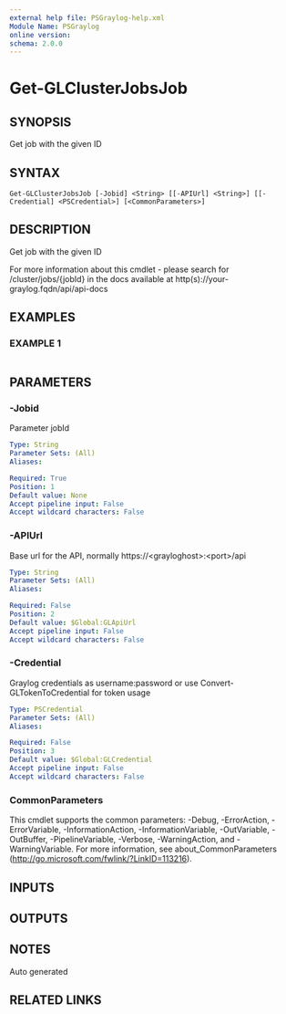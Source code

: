 ```yaml
---
external help file: PSGraylog-help.xml
Module Name: PSGraylog
online version:
schema: 2.0.0
---
```


# Get-GLClusterJobsJob

## SYNOPSIS
Get job with the given ID

## SYNTAX

```
Get-GLClusterJobsJob [-Jobid] <String> [[-APIUrl] <String>] [[-Credential] <PSCredential>] [<CommonParameters>]
```

## DESCRIPTION
Get job with the given ID


For more information about this cmdlet - please search for /cluster/jobs/{jobId} in the docs available at http(s)://your-graylog.fqdn/api/api-docs

## EXAMPLES

### EXAMPLE 1
```

```

## PARAMETERS

### -Jobid
Parameter jobId

```yaml
Type: String
Parameter Sets: (All)
Aliases:

Required: True
Position: 1
Default value: None
Accept pipeline input: False
Accept wildcard characters: False
```

### -APIUrl
Base url for the API, normally https://\<grayloghost\>:\<port\>/api

```yaml
Type: String
Parameter Sets: (All)
Aliases:

Required: False
Position: 2
Default value: $Global:GLApiUrl
Accept pipeline input: False
Accept wildcard characters: False
```

### -Credential
Graylog credentials as username:password or use Convert-GLTokenToCredential for token usage

```yaml
Type: PSCredential
Parameter Sets: (All)
Aliases:

Required: False
Position: 3
Default value: $Global:GLCredential
Accept pipeline input: False
Accept wildcard characters: False
```

### CommonParameters
This cmdlet supports the common parameters: -Debug, -ErrorAction, -ErrorVariable, -InformationAction, -InformationVariable, -OutVariable, -OutBuffer, -PipelineVariable, -Verbose, -WarningAction, and -WarningVariable.
For more information, see about_CommonParameters (http://go.microsoft.com/fwlink/?LinkID=113216).

## INPUTS

## OUTPUTS

## NOTES
Auto generated

## RELATED LINKS
